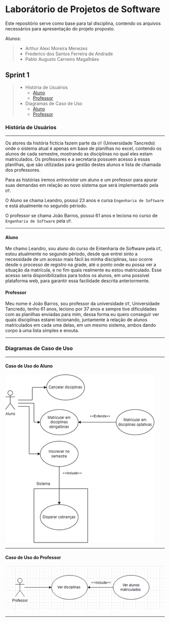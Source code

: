 # Laborátorio de Projetos de Software

Este repositório serve como base para tal disciplina, contendo os arquivos necessários para apresentação do projeto proposto.

Alunos:

> - Arthur Alexi Moreira Menezes
> - Frederico dos Santos Ferreira de Andrade
> - Pablo Augusto Carneiro Magalhães

## Sprint 1

> - História de Usuários
>   - [Aluno](#aluno)
>   - [Professor](#professor)
> - Diagramas de Caso de Uso
>   - [Aluno](#caso1)
>   - [Professor](#caso2)

### História de Usuários
___

Os atores da história fictícia fazem parte da `UT` (Universidade Tancredo) onde o sistema atual é apenas em base de planilhas no excel, contendo os alunos de cada semestre, mostrando as disciplinas no qual eles estam matriculados. Os professores e a secretaria possuem acesso à essas planilhas, que são utilizadas para gestão destes alunos e lista de chamada dos professores.

Para as histórias iremos _entrevistar_ um aluno e um professor para apurar suas demandas em relação ao novo sistema que será implementado pela `UT`. 

O Aluno se chama Leandro, possui 23 anos e cursa `Engenharia de Software` e está atualmente no segundo périodo.

O professor se chama João Barros, possui 61 anos e leciona no curso de `Engenharia de Software` pela `UT`.

___

<h4 href="#aluno">Aluno</h4>

Me chamo Leandro, sou aluno do curso de Entenharia de Software pela `UT`, estou atualmente no segundo périodo, desde que entrei sinto a necessidade de um acesso mais fácil às minha disciplinas, isso ocorre desde o processo de registro na grade, até o ponto onde eu possa ver a situação da matrícula, e no fim quais realmente eu estou matriculado. Esse acesso seria disponibilizados para todos os alunos, em uma possível plataforma web, para garantir essa facilidade descrita anteriormente.

<h4 href="#professor">Professor</h4>

Meu nome é João Barros, sou professor da universidade `UT`, Universidade Tancredo, tenho 61 anos, leciono por 37 anos e sempre tive dificuldades com as planilhas enviadas para mim, dessa forma eu quero conseguir ver quais disciplinas estarei lecionando, juntamente à relação de alunos matriculados em cada uma delas, em um mesmo sistema, ambos dando corpo à uma lista simples e enxuta.

___

### Diagramas de Caso de Uso

___

<h4 href="#caso1">Caso de Uso do Aluno</h4>

![Caso de Uso do Aluno](https://github.com/pabloaugustocm17/lab-projetos-software/blob/main/projeto/CasoDeUsoAluno_1.png)

___

<h4 href="#caso2">Caso de Uso do Professor</h4>

![Caso de Uso do Professor](https://github.com/pabloaugustocm17/lab-projetos-software/blob/main/projeto/casoDeUsoProfessor.png)

___


